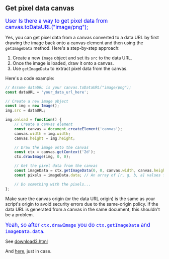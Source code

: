 ## Get pixel data canvas

<span style="color:blue;font-size:larger;">User
Is there a way to get pixel data from canvas.toDataURL("image/png");</span>

Yes, you can get pixel data from a canvas converted to a data URL by first drawing the image back onto a canvas element and then using the `getImageData` method. Here's a step-by-step approach:

1. Create a new `Image` object and set its `src` to the data URL.
2. Once the image is loaded, draw it onto a canvas.
3. Use `getImageData` to extract pixel data from the canvas.

Here's a code example:

```javascript
// Assume dataURL is your canvas.toDataURL("image/png");
const dataURL = 'your_data_url_here';

// Create a new image object
const img = new Image();
img.src = dataURL;

img.onload = function() {
    // Create a canvas element
    const canvas = document.createElement('canvas');
    canvas.width = img.width;
    canvas.height = img.height;

    // Draw the image onto the canvas
    const ctx = canvas.getContext('2d');
    ctx.drawImage(img, 0, 0);

    // Get the pixel data from the canvas
    const imageData = ctx.getImageData(0, 0, canvas.width, canvas.height);
    const pixels = imageData.data; // An array of [r, g, b, a] values for each pixel

    // Do something with the pixels...
};
```

Make sure the canvas origin (or the data URL origin) is the same as your script's origin to avoid security errors due to the same-origin policy. If the data URL is generated from a canvas in the same document, this shouldn't be a problem.

<span style="color:blue;font-size:larger;">Yeah, so after `ctx.drawImage` you do `ctx.getImageData` and `imageData.data`.</span>

See [download3.html]()

And [here](https://discourse.threejs.org/t/solved-extract-pixels-data-from-datatexture/), just in case.

<br>
